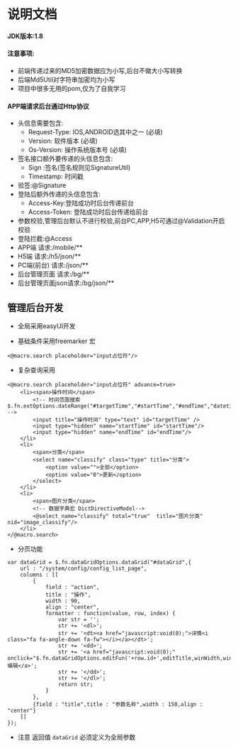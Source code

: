 # 说明文档
#### JDK版本:1.8

#### 注意事项:
* 前端传递过来的MD5加密数据应为小写,后台不做大小写转换
* 后端Md5Util对字符串加密均为小写
* 项目中很多无用的pom,仅为了自我学习
#### APP端请求后台通过Http协议 
* 头信息需要包含:
  * Request-Type: IOS,ANDROID选其中之一 (必填)
  * Version: 软件版本 (必填) 
  * Os-Version: 操作系统版本号 (必填)
* 签名接口额外要传递的头信息包含:
  * Sign :签名(签名规则见SignatureUtil)
  * Timestamp: 时间戳
* 验签:@Signature
* 登陆后额外传递的头信息包含:
  * Access-Key:登陆成功时后台传递前台
  * Access-Token: 登陆成功时后台传递给前台
* 参数校验,管理后台默认不进行校验,前台PC,APP,H5可通过@Validation开启校验  
* 登陆拦截:@Access
* APP端 请求:/mobile/**
* H5端 请求:/h5/json/**
* PC端(前台) 请求:/json/**
* 后台管理页面 请求:/bg/**
* 后台管理页面json请求:/bg/json/**

## 管理后台开发
* 全局采用easyUI开发

* 基础条件采用freemarker 宏 
```
<@macro.search placeholder="input占位符"/>
```
* 复杂查询采用 
```
<@macro.search placeholder="input占位符" advance=true> 
    <li><span>操作时间</span>
        <!-- 时间范围搜索 $.fn.extOptions.dateRange("#targetTime","#startTime","#endTime","datetime"); -->
        <input title="操作时间" type="text" id="targetTime" />
        <input type="hidden" name="startTime" id="startTime"/>
        <input type="hidden" name="endTime" id="endTime"/>
    </li>
    <li>
        <span>分类</span>
        <select name="classify" class="type" title="分类">
            <option value="">全部</option>
            <option value="0">更新</option>
        </select>
    </li>
    <li>
        <span>图片分类</span>
        <!-- 数据字典宏 DictDirectiveModel-->
        <@select name="classify" total="true"  title="图片分类" nid="image_classify"/>
    </li>
</@macro.search>
```

* 分页功能
```
var dataGrid = $.fn.dataGridOptions.dataGrid("#dataGrid",{
    url : "/system/config/config_list_page",
    columns : [[
        {
            field : "action",
            title : "操作",
            width : 90,
            align : "center",
            formatter : function(value, row, index) {
                var str = '';
                str += '<dl>';
                str += '<dt><a href="javascript:void(0);">详情<i class="fa fa-angle-down fa-fw"></i></a></dt>';
                str += '<dd>';
                str += '<a href="javascript:void(0);" onclick="$.fn.dataGridOptions.editFun('+row.id+',editTitle,winWidth,winHeight,editUrl);"> 编辑</a>';
                str += '</dd>';
                str += '</dl>';
                return str;
            }
        },
        {field : "title",title : "参数名称",width : 150,align : "center"}
    ]]
});

```
* 注意 返回值 ```dataGrid``` 必须定义为全局参数
